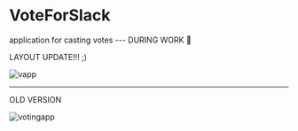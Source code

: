 # VoteForSlack

application for casting votes --- DURING WORK :hammer:

LAYOUT UPDATE!!! ;) 

![vapp](https://user-images.githubusercontent.com/33101796/42028721-5d96cfc8-7acd-11e8-9b6c-466bbb1b117c.png)

---

OLD VERSION

![votingapp](https://user-images.githubusercontent.com/33101796/41856483-821444fa-7895-11e8-9154-2a3e502bbbef.png)
